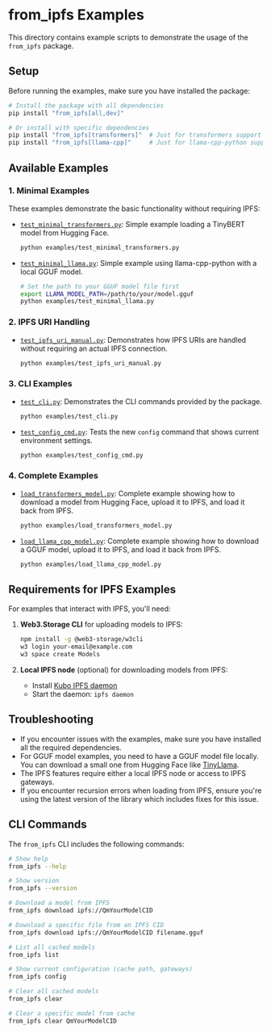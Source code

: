 # from_ipfs Examples

This directory contains example scripts to demonstrate the usage of the `from_ipfs` package.

## Setup

Before running the examples, make sure you have installed the package:

```bash
# Install the package with all dependencies
pip install "from_ipfs[all,dev]"

# Or install with specific dependencies
pip install "from_ipfs[transformers]"  # Just for transformers support
pip install "from_ipfs[llama-cpp]"     # Just for llama-cpp-python support
```

## Available Examples

### 1. Minimal Examples

These examples demonstrate the basic functionality without requiring IPFS:

- [`test_minimal_transformers.py`](test_minimal_transformers.py): Simple example loading a TinyBERT model from Hugging Face.

  ```bash
  python examples/test_minimal_transformers.py
  ```

- [`test_minimal_llama.py`](test_minimal_llama.py): Simple example using llama-cpp-python with a local GGUF model.
  ```bash
  # Set the path to your GGUF model file first
  export LLAMA_MODEL_PATH=/path/to/your/model.gguf
  python examples/test_minimal_llama.py
  ```

### 2. IPFS URI Handling

- [`test_ipfs_uri_manual.py`](test_ipfs_uri_manual.py): Demonstrates how IPFS URIs are handled without requiring an actual IPFS connection.
  ```bash
  python examples/test_ipfs_uri_manual.py
  ```

### 3. CLI Examples

- [`test_cli.py`](test_cli.py): Demonstrates the CLI commands provided by the package.

  ```bash
  python examples/test_cli.py
  ```

- [`test_config_cmd.py`](test_config_cmd.py): Tests the new `config` command that shows current environment settings.
  ```bash
  python examples/test_config_cmd.py
  ```

### 4. Complete Examples

- [`load_transformers_model.py`](load_transformers_model.py): Complete example showing how to download a model from Hugging Face, upload it to IPFS, and load it back from IPFS.

  ```bash
  python examples/load_transformers_model.py
  ```

- [`load_llama_cpp_model.py`](load_llama_cpp_model.py): Complete example showing how to download a GGUF model, upload it to IPFS, and load it back from IPFS.
  ```bash
  python examples/load_llama_cpp_model.py
  ```

## Requirements for IPFS Examples

For examples that interact with IPFS, you'll need:

1. **Web3.Storage CLI** for uploading models to IPFS:

   ```bash
   npm install -g @web3-storage/w3cli
   w3 login your-email@example.com
   w3 space create Models
   ```

2. **Local IPFS node** (optional) for downloading models from IPFS:
   - Install [Kubo IPFS daemon](https://docs.ipfs.tech/install/command-line/#install-official-binary-distributions)
   - Start the daemon: `ipfs daemon`

## Troubleshooting

- If you encounter issues with the examples, make sure you have installed all the required dependencies.
- For GGUF model examples, you need to have a GGUF model file locally. You can download a small one from Hugging Face like [TinyLlama](https://huggingface.co/TheBloke/TinyLlama-1.1B-Chat-v1.0-GGUF).
- The IPFS features require either a local IPFS node or access to IPFS gateways.
- If you encounter recursion errors when loading from IPFS, ensure you're using the latest version of the library which includes fixes for this issue.

## CLI Commands

The `from_ipfs` CLI includes the following commands:

```bash
# Show help
from_ipfs --help

# Show version
from_ipfs --version

# Download a model from IPFS
from_ipfs download ipfs://QmYourModelCID

# Download a specific file from an IPFS CID
from_ipfs download ipfs://QmYourModelCID filename.gguf

# List all cached models
from_ipfs list

# Show current configuration (cache path, gateways)
from_ipfs config

# Clear all cached models
from_ipfs clear

# Clear a specific model from cache
from_ipfs clear QmYourModelCID
```
